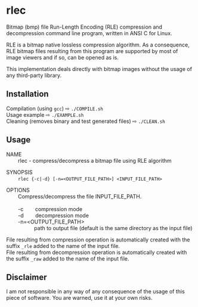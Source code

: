 # rlec

Bitmap (bmp) file Run-Length Encoding (RLE) compression and decompression command line program, written in ANSI C for Linux.

RLE is a bitmap native lossless compression algorithm. As a consequence, RLE bitmap files resulting from this program are supported by most of image viewers and if so, can be opened as is.

This implementation deals directly with bitmap images without the usage of any third-party library.

## Installation

Compilation (using `gcc`) ⇨ `./COMPILE.sh`<br/>
Usage example ⇨ `./EXAMPLE.sh`<br/>
Cleaning (removes binary and test generated files) ⇨ `./CLEAN.sh`

## Usage

NAME<br/>
&nbsp;&nbsp;&nbsp;&nbsp;&nbsp;&nbsp;&nbsp;&nbsp;rlec - compress/decompress a bitmap file using RLE algorithm

SYNOPSIS<br/>
&nbsp;&nbsp;&nbsp;&nbsp;&nbsp;&nbsp;&nbsp;&nbsp;`rlec {-c|-d} [-n=<OUTPUT_FILE_PATH>] <INPUT_FILE_PATH>`

OPTIONS<br/>
&nbsp;&nbsp;&nbsp;&nbsp;&nbsp;&nbsp;&nbsp;&nbsp;Compress/decompress the file INPUT_FILE_PATH.<br/><br/>
&nbsp;&nbsp;&nbsp;&nbsp;&nbsp;&nbsp;&nbsp;&nbsp;-c&nbsp;&nbsp;&nbsp;&nbsp;&nbsp;&nbsp;&nbsp;&nbsp;compression mode<br>
&nbsp;&nbsp;&nbsp;&nbsp;&nbsp;&nbsp;&nbsp;&nbsp;-d&nbsp;&nbsp;&nbsp;&nbsp;&nbsp;&nbsp;&nbsp;&nbsp;decompression mode<br>
&nbsp;&nbsp;&nbsp;&nbsp;&nbsp;&nbsp;&nbsp;&nbsp;-n=<OUTPUT_FILE_PATH><br/>
&nbsp;&nbsp;&nbsp;&nbsp;&nbsp;&nbsp;&nbsp;&nbsp;&nbsp;&nbsp;&nbsp;&nbsp;&nbsp;&nbsp;&nbsp;&nbsp;&nbsp;&nbsp;&nbsp;path to output file (default is the same directory as the input file)

File resulting from compression operation is automatically created with the suffix `_rle` added to the name of the input file.<br/>
File resulting from decompression operation is automatically created with the suffix `_raw` added to the name of the input file.

## Disclaimer

I am not responsible in any way of any consequence of the usage of this piece of software. You are warned, use it at your own risks.
